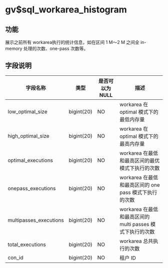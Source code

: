 gv$sql_workarea_histogram
==============================================

功能
-----------

展示之前所有 workarea执行的统计信息，如在区间 1 M～2 M 之间全 in-memory 处理的次数、one-pass 次数等。

字段说明
-------------

|        **字段名称**        |   **类型**   | **是否可以为 NULL** |                  **描述**                  |
|------------------------|------------|----------------|------------------------------------------|
| low_optimal_size       | bigint(20) | NO             | workarea 在 optimal 模式下的最低内存量             |
| high_optimal_size      | bigint(20) | NO             | workarea 在 optimal 模式下的最高内存量             |
| optimal_executions     | bigint(20) | NO             | workarea 在最低和最高区间的最优模式下执行的次数             |
| onepass_executions     | bigint(20) | NO             | workarea 在最低和最高区间的 one pass 模式下执行的次数     |
| multipasses_executions | bigint(20) | NO             | workarea 在最低和最高区间的 multi passes 模式下执行的次数 |
| total_executions       | bigint(20) | NO             | workarea 总共执行的次数                         |
| con_id                 | bigint(20) | NO             | 租户 ID                                    |
